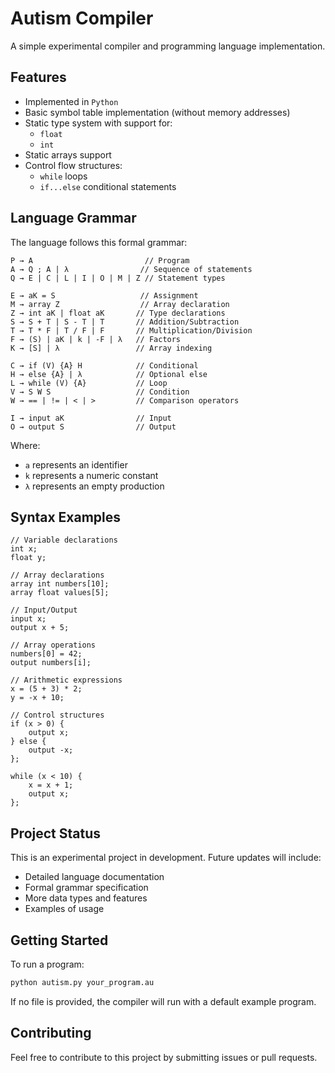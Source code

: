 # Autism Compiler

A simple experimental compiler and programming language implementation.

## Features

- Implemented in `Python`
- Basic symbol table implementation (without memory addresses)
- Static type system with support for:
  - `float`
  - `int`
- Static arrays support
- Control flow structures:
  - `while` loops
  - `if...else` conditional statements

## Language Grammar

The language follows this formal grammar:

```
P → A                         // Program
A → Q ; A | λ                // Sequence of statements
Q → E | C | L | I | O | M | Z // Statement types

E → aK = S                   // Assignment
M → array Z                  // Array declaration
Z → int aK | float aK       // Type declarations
S → S + T | S - T | T       // Addition/Subtraction
T → T * F | T / F | F       // Multiplication/Division
F → (S) | aK | k | -F | λ   // Factors
K → [S] | λ                 // Array indexing

C → if (V) {A} H            // Conditional
H → else {A} | λ            // Optional else
L → while (V) {A}           // Loop
V → S W S                   // Condition
W → == | != | < | >         // Comparison operators

I → input aK                // Input
O → output S                // Output
```

Where:
- `a` represents an identifier
- `k` represents a numeric constant
- `λ` represents an empty production

## Syntax Examples

```
// Variable declarations
int x;
float y;

// Array declarations
array int numbers[10];
array float values[5];

// Input/Output
input x;
output x + 5;

// Array operations
numbers[0] = 42;
output numbers[i];

// Arithmetic expressions
x = (5 + 3) * 2;
y = -x + 10;

// Control structures
if (x > 0) {
    output x;
} else {
    output -x;
};

while (x < 10) {
    x = x + 1;
    output x;
};
```

## Project Status

This is an experimental project in development. Future updates will include:
- Detailed language documentation
- Formal grammar specification
- More data types and features
- Examples of usage

## Getting Started

To run a program:
```bash
python autism.py your_program.au
```

If no file is provided, the compiler will run with a default example program.

## Contributing

Feel free to contribute to this project by submitting issues or pull requests.
